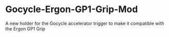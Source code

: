 # Gocycle-Ergon-GP1-Grip-Mod
A new holder for the Gocycle accelerator trigger to make it compatible with the Ergon GP1 Grip
